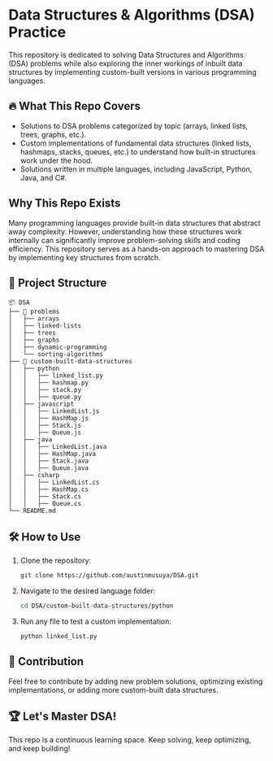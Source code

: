 # Data Structures & Algorithms (DSA) Practice

This repository is dedicated to solving Data Structures and Algorithms (DSA) problems while also exploring the inner workings of inbuilt data structures by implementing custom-built versions in various programming languages.

## 🔥 What This Repo Covers

- Solutions to DSA problems categorized by topic (arrays, linked lists, trees, graphs, etc.).
- Custom implementations of fundamental data structures (linked lists, hashmaps, stacks, queues, etc.) to understand how built-in structures work under the hood.
- Solutions written in multiple languages, including JavaScript, Python, Java, and C#.

## Why This Repo Exists

Many programming languages provide built-in data structures that abstract away complexity. However, understanding how these structures work internally can significantly improve problem-solving skills and coding efficiency. This repository serves as a hands-on approach to mastering DSA by implementing key structures from scratch.

## 📂 Project Structure

```
📦 DSA
├── 📂 problems
│   ├── arrays
│   ├── linked-lists
│   ├── trees
│   ├── graphs
│   ├── dynamic-programming
│   └── sorting-algorithms
├── 📂 custom-built-data-structures
│   ├── python
│   │   ├── linked_list.py
│   │   ├── hashmap.py
│   │   ├── stack.py
│   │   ├── queue.py
│   ├── javascript
│   │   ├── LinkedList.js
│   │   ├── HashMap.js
│   │   ├── Stack.js
│   │   ├── Queue.js
│   ├── java
│   │   ├── LinkedList.java
│   │   ├── HashMap.java
│   │   ├── Stack.java
│   │   ├── Queue.java
│   ├── csharp
│   │   ├── LinkedList.cs
│   │   ├── HashMap.cs
│   │   ├── Stack.cs
│   │   ├── Queue.cs
└── README.md
```

## 🛠 How to Use

1. Clone the repository:
   ```sh
   git clone https://github.com/austinmusuya/DSA.git
   ```
2. Navigate to the desired language folder:
   ```sh
   cd DSA/custom-built-data-structures/python
   ```
3. Run any file to test a custom implementation:
   ```sh
   python linked_list.py
   ```

## 📌 Contribution

Feel free to contribute by adding new problem solutions, optimizing existing implementations, or adding more custom-built data structures.

## 🏆 Let's Master DSA!

This repo is a continuous learning space. Keep solving, keep optimizing, and keep building!
